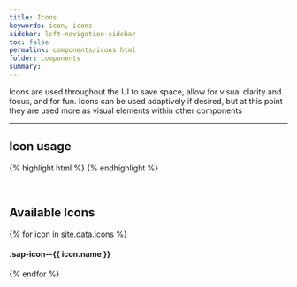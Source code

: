 ```yaml
---
title: Icons
keywords: icon, icons
sidebar: left-navigation-sidebar
toc: false
permalink: components/icons.html
folder: components
summary:
---
```

Icons are used throughout the UI to save space, allow for visual clarity and focus, and for fun. Icons can be used adaptively if desired, but at this point they are used more as visual elements within other components

<hr>

## Icon usage
{% highlight html %}
<span class="sap-icon--{icon-name} sap-icon--s"></span>
<span class="sap-icon--{icon-name}"></span>
<span class="sap-icon--{icon-name} sap-icon--m"></span>
<span class="sap-icon--{icon-name} sap-icon--l"></span>
<span class="sap-icon--{icon-name} sap-icon--xl"></span>
{% endhighlight %}

<br />

## Available Icons
{% for icon in site.data.icons %}
<div class="demo-icon-wrapper">
  <span class="sap-icon--{{ icon.name }} sap-icon--s"></span>
  <span class="sap-icon--{{ icon.name }}"></span>
  <span class="sap-icon--{{ icon.name }} sap-icon--m"></span>
  <span class="sap-icon--{{ icon.name }} sap-icon--l"></span>
  <span class="sap-icon--{{ icon.name }} sap-icon--xl"></span>
  <h4>.sap-icon--{{ icon.name }}</h4>
</div>
{% endfor %}
